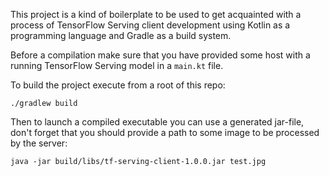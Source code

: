 This project is a kind of boilerplate to be used to get acquainted
with a process of TensorFlow Serving client development
using Kotlin as a programming language and Gradle as a build system.

Before a compilation make sure that you have provided some host
with a running TensorFlow Serving model in a `main.kt` file.

To build the project execute from a root of this repo:

`./gradlew build`

Then to launch a compiled executable you can use 
a generated jar-file, don't forget that you should
provide a path to some image to be processed by the server:

`java -jar build/libs/tf-serving-client-1.0.0.jar test.jpg`